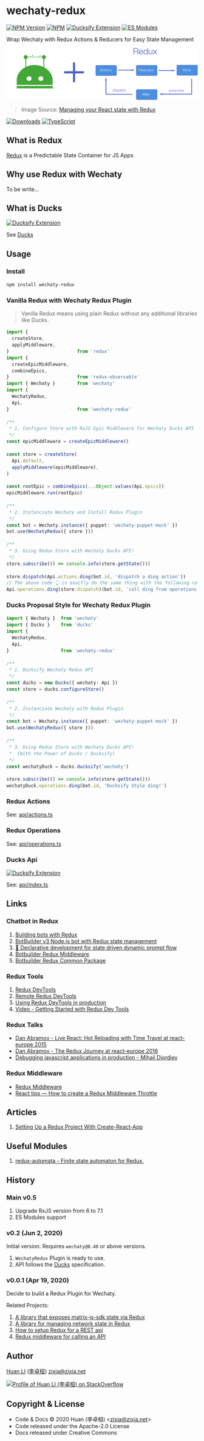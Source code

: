 # wechaty-redux

[![NPM Version](https://img.shields.io/npm/v/wechaty-redux?color=brightgreen)](https://www.npmjs.com/package/wechaty-redux)
[![NPM](https://github.com/wechaty/wechaty-redux/workflows/NPM/badge.svg)](https://github.com/wechaty/wechaty-redux/actions?query=workflow%3ANPM)
[![Ducksify Extension](https://img.shields.io/badge/Redux-Ducksify-yellowgreen)](https://github.com/huan/ducks#3-ducksify-extension-currying--api-interface)
[![ES Modules](https://img.shields.io/badge/ES-Modules-brightgreen)](https://github.com/Chatie/tsconfig/issues/16)

Wrap Wechaty with Redux Actions &amp; Reducers for Easy State Management

[![Wechaty Redux](docs/images/wechaty-redux.png)](https://github.com/wechaty/wechaty-redux)

> Image Source: [Managing your React state with Redux](https://medium.com/the-web-tub/managing-your-react-state-with-redux-affab72de4b1)

[![Downloads](https://img.shields.io/npm/dm/wechaty-redux.svg?style=flat-square)](https://www.npmjs.com/package/wechaty-redux)
[![TypeScript](https://img.shields.io/badge/%3C%2F%3E-TypeScript-blue.svg)](https://www.typescriptlang.org/)

## What is Redux

[Redux](https://redux.js.org) is a Predictable State Container for JS Apps

## Why use Redux with Wechaty

To be write...

## What is Ducks

[![Ducksify Extension](https://img.shields.io/badge/Redux-Ducksify-yellowgreen)](https://github.com/huan/ducks#3-ducksify-extension-currying--api-interface)

See [Ducks](https://github.com/huan/ducks)

## Usage

### Install

```sh
npm install wechaty-redux
```

### Vanilla Redux with Wechaty Redux Plugin

> Vanilla Redux means using plain Redux without any additional libraries like Ducks.

```ts
import {
  createStore,
  applyMiddleware,
}                         from 'redux'
import {
  createEpicMiddleware,
  combineEpics,
}                         from 'redux-observable'
import { Wechaty }        from 'wechaty'
import {
  WechatyRedux,
  Api,
}                         from 'wechaty-redux'

/**
 * 1. Configure Store with RxJS Epic Middleware for Wechaty Ducks API
 */
const epicMiddleware = createEpicMiddleware()

const store = createStore(
  Api.default,
  applyMiddleware(epicMiddleware),
)

const rootEpic = combineEpics(...Object.values(Api.epics))
epicMiddleware.run(rootEpic)

/**
 * 2. Instanciate Wechaty and Install Redux Plugin
 */
const bot = Wechaty.instance({ puppet: 'wechaty-puppet-mock' })
bot.use(WechatyRedux({ store }))

/**
 * 3. Using Redux Store with Wechaty Ducks API!
 */
store.subscribe(() => console.info(store.getState()))

store.dispatch(Api.actions.ding(bot.id, 'dispatch a ding action'))
// The above code 👆 is exactly do the same thing with the following code 👇 :
Api.operations.ding(store.dispatch)(bot.id, 'call ding from operations')
```

### Ducks Proposal Style for Wechaty Redux Plugin

```ts
import { Wechaty }  from 'wechaty'
import { Ducks }    from 'ducks'
import {
  WechatyRedux,
  Api,
}                   from 'wechaty-redux'

/**
 * 1. Ducksify Wechaty Redux API
 */
const ducks = new Ducks({ wechaty: Api })
const store = ducks.configureStore()

/**
 * 2. Instanciate Wechaty with Redux Plugin
 */
const bot = Wechaty.instance({ puppet: 'wechaty-puppet-mock' })
bot.use(WechatyRedux({ store }))

/**
 * 3. Using Redux Store with Wechaty Ducks API!
 *  (With the Power of Ducks / Ducksify)
 */
const wechatyDuck = ducks.ducksify('wechaty')

store.subscribe(() => console.info(store.getState()))
wechatyDuck.operations.ding(bot.id, 'Ducksify Style ding!')
```

### Redux Actions

See: [api/actions.ts](src/api/actions.ts)

### Redux Operations

See: [api/operations.ts](src/api/operations.ts)

### Ducks Api

[![Ducksify Extension](https://img.shields.io/badge/Redux-Ducksify-yellowgreen)](https://github.com/huan/ducks#3-ducksify-extension-currying--api-interface)

See: [api/index.ts](src/api/index.ts)

## Links

### Chatbot in Redux

1. [Building bots with Redux](https://blog.botframework.com/2018/04/12/building-bots-with-redux/)
1. [BotBuilder v3 Node.js bot with Redux state management](https://github.com/microsoft/BotFramework-Samples/tree/master/blog-samples/Node/Blog-Redux-Bot)
1. [🐺 Declarative development for state driven dynamic prompt flow](https://github.com/wolf-packs/wolf-core)
1. [Botbuilder Redux Middleware](https://github.com/howlowck/botbuilder-redux)
1. [Botbuilder Redux Common Package](https://github.com/howlowck/botbuilder-redux-common)

### Redux Tools

1. [Redux DevTools](https://github.com/reduxjs/redux-devtools/tree/master/packages/redux-devtools)
1. [Remote Redux DevTools](https://github.com/zalmoxisus/remote-redux-devtools)
1. [Using Redux DevTools in production](https://medium.com/@zalmoxis/using-redux-devtools-in-production-4c5b56c5600f)
1. [Video - Getting Started with Redux Dev Tools](https://egghead.io/lessons/javascript-getting-started-with-redux-dev-tools)

### Redux Talks

- [Dan Abramov - Live React: Hot Reloading with Time Travel at react-europe 2015](https://www.youtube.com/watch?v=xsSnOQynTHs)
- [Dan Abramov - The Redux Journey at react-europe 2016](https://www.youtube.com/watch?v=uvAXVMwHJXU)
- [Debugging javascript applications in production - Mihail Diordiev](https://www.youtube.com/watch?v=YU8jQ2HtqH4&feature=youtu.be)

### Redux Middleware

- [Redux Middleware](https://redux.js.org/advanced/middleware)
- [React tips — How to create a Redux Middleware Throttle](https://medium.com/@leonardobrunolima/react-tips-how-to-create-a-redux-middleware-throttle-f2908ee6f49e)

## Articles

1. [Setting Up a Redux Project With Create-React-App](https://medium.com/backticks-tildes/setting-up-a-redux-project-with-create-react-app-e363ab2329b8)

## Useful Modules

1. [redux-automata - Finite state automaton for Redux.](https://github.com/mocoding-software/redux-automata)

## History

### Main v0.5

1. Upgrade RxJS version from 6 to 7.1
1. ES Modules support

### v0.2 (Jun 2, 2020)

Initial version. Requires `wechaty@0.40` or above versions.

1. `WechatyRedux` Plugin is ready to use.
1. API follows the [Ducks](https://github.com/huan/ducks) specification.

### v0.0.1 (Apr 19, 2020)

Decide to build a Redux Plugin for Wechaty.

Related Projects:

1. [A library that exposes matrix-js-sdk state via Redux](https://github.com/lukebarnard1/matrix-redux-wrap)
1. [A library for managing network state in Redux](https://github.com/amplitude/redux-query)
1. [How to setup Redux for a REST api](https://medium.com/hackernoon/state-management-with-redux-50f3ec10c10a)
1. [Redux middleware for calling an API](https://github.com/agraboso/redux-api-middleware)

## Author

[Huan LI](https://github.com/huan) ([李卓桓](http://linkedin.com/in/zixia)) zixia@zixia.net

[![Profile of Huan LI (李卓桓) on StackOverflow](https://stackexchange.com/users/flair/265499.png)](https://stackexchange.com/users/265499)

## Copyright & License

- Code & Docs © 2020 Huan (李卓桓) \<zixia@zixia.net\>
- Code released under the Apache-2.0 License
- Docs released under Creative Commons

